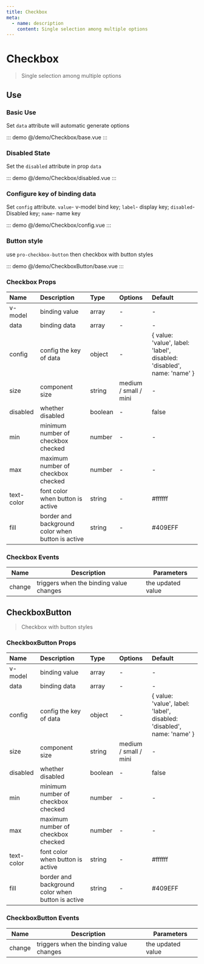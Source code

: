 ```yaml
---
title: Checkbox
meta:
  - name: description
    content: Single selection among multiple options
---
```


# Checkbox

> Single selection among multiple options

## Use

### Basic Use

Set `data` attribute will automatic generate options

::: demo
@/demo/Checkbox/base.vue
:::

### Disabled State

Set the `disabled` attribute in prop `data`

::: demo
@/demo/Checkbox/disabled.vue
:::

### Configure key of binding data

Set `config` attribute. `value`- v-model bind key; `label`- display key; `disabled`- Disabled key; `name`- name key

::: demo
@/demo/Checkbox/config.vue
:::

### Button style

use `pro-checkbox-button` then checkbox with button styles

::: demo
@/demo/CheckboxButton/base.vue
:::

### Checkbox Props

| Name       | Description                                       | Type    | Options               | Default                                                                |
| :--------- | :------------------------------------------------ | :------ | :-------------------- | :--------------------------------------------------------------------- |
| v-model    | binding value                                     | array   | -                     | -                                                                      |
| data       | binding data                                      | array   | -                     | -                                                                      |
| config     | config the key of data                            | object  | -                     | { value: 'value', label: 'label', disabled: 'disabled', name: 'name' } |
| size       | component size                                    | string  | medium / small / mini | -                                                                      |
| disabled   | whether disabled                                  | boolean | -                     | false                                                                  |
| min        | minimum number of checkbox checked                | number  | -                     | -                                                                      |
| max        | maximum number of checkbox checked                | number  | -                     | -                                                                      |
| text-color | font color when button is active                  | string  | -                     | #ffffff                                                                |
| fill       | border and background color when button is active | string  | -                     | #409EFF                                                                |

### Checkbox Events

| Name   | Description                             | Parameters        |
| ------ | --------------------------------------- | ----------------- |
| change | triggers when the binding value changes | the updated value |

## CheckboxButton

> Checkbox with button styles

### CheckboxButton Props

| Name       | Description                                       | Type    | Options               | Default                                                                |
| :--------- | :------------------------------------------------ | :------ | :-------------------- | :--------------------------------------------------------------------- |
| v-model    | binding value                                     | array   | -                     | -                                                                      |
| data       | binding data                                      | array   | -                     | -                                                                      |
| config     | config the key of data                            | object  | -                     | { value: 'value', label: 'label', disabled: 'disabled', name: 'name' } |
| size       | component size                                    | string  | medium / small / mini | -                                                                      |
| disabled   | whether disabled                                  | boolean | -                     | false                                                                  |
| min        | minimum number of checkbox checked                | number  | -                     | -                                                                      |
| max        | maximum number of checkbox checked                | number  | -                     | -                                                                      |
| text-color | font color when button is active                  | string  | -                     | #ffffff                                                                |
| fill       | border and background color when button is active | string  | -                     | #409EFF                                                                |

### CheckboxButton Events

| Name   | Description                             | Parameters        |
| ------ | --------------------------------------- | ----------------- |
| change | triggers when the binding value changes | the updated value |
